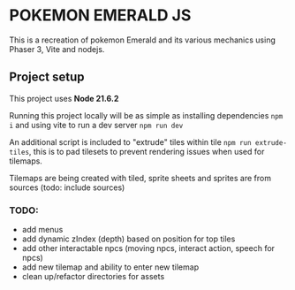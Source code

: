 # POKEMON EMERALD JS

This is a recreation of pokemon Emerald and its various mechanics using Phaser 3, Vite and nodejs.

## Project setup

This project uses <b>Node 21.6.2</b>

Running this project locally will be as simple as installing dependencies ```npm i``` and using vite to run a dev server ```npm run dev```

An additional script is included to "extrude" tiles within tile ```npm run extrude-tiles```, this is to pad tilesets
to prevent rendering issues when used for tilemaps.

Tilemaps are being created with tiled, sprite sheets and sprites are from sources (todo: include sources)


### TODO:

- add menus
- add dynamic zIndex (depth) based on position for top tiles
- add other interactable npcs (moving npcs, interact action, speech for npcs)
- add new tilemap and ability to enter new tilemap
- clean up/refactor directories for assets